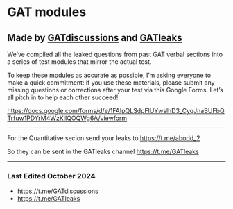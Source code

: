# GAT modules
## Made by [GATdiscussions](https://t.me/GATdiscussions) and [GATleaks](https://t.me/GATleaks)

We’ve compiled all the leaked questions from past GAT verbal sections into a series of test modules that mirror the actual test. 

To keep these modules as accurate as possible, I’m asking everyone to make a quick commitment: if you use these materials, please submit any missing questions or corrections after your test via this Google Forms. Let’s all pitch in to help each other succeed!

https://docs.google.com/forms/d/e/1FAIpQLSdpFlUYwslhD3_CyqJnaBUFbQTrfuw1PDYrM4WzKlIQOQWg6A/viewform

---

For the Quantitative secion send your leaks to
https://t.me/abodd_2

So they can be sent in the GATleaks channel
https://t.me/GATleaks

---
 
### Last Edited October 2024
- https://t.me/GATdiscussions
- https://t.me/GATleaks
